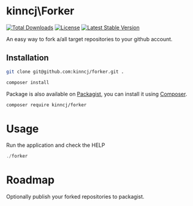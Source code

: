 # kinncj\Forker
[![Total Downloads](https://poser.pugx.org/kinncj/forker/downloads.png)](https://packagist.org/packages/kinncj/forker)
[![License](https://poser.pugx.org/kinncj/forker/license.png)](https://packagist.org/packages/kinncj/forker)
[![Latest Stable Version](https://poser.pugx.org/kinncj/forker/v/stable.png)](https://packagist.org/packages/kinncj/forker)

An easy way to fork a/all target repositories to your github account.

## Installation

```bash
git clone git@github.com:kinncj/forker.git .

composer install
```

Package is also available on [Packagist](https://packagist.org/packages/kinncj/forker), you can install it
using [Composer](http://getcomposer.org).

```bash
composer require kinncj/forker
```

# Usage
Run the application and check the HELP

```php
./forker
```

# Roadmap

Optionally publish your forked repositories to packagist.